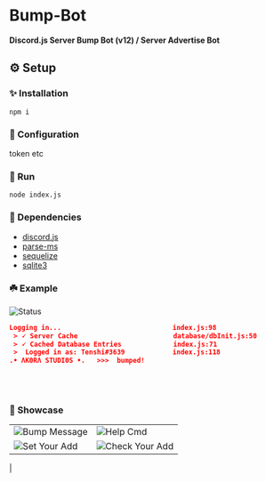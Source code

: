 # Bump-Bot
**Discord.js Server Bump Bot (v12) / Server Advertise Bot**

## ⚙️ Setup
### ✨ Installation
```npm i```

### 🔧 Configuration
token etc

### 🌿 Run
```node index.js```

### 🍂 Dependencies
* [discord.js](https://www.npmjs.com/package/discord.js)
* [parse-ms](https://www.npmjs.com/package/parse-ms)
* [sequelize](https://www.npmjs.com/package/sequelize)
* [sqlite3](https://www.npmjs.com/package/sqlite3)


### ☘️ Example
![Status](https://cdn.discordapp.com/attachments/796828284234235935/796829261112541220/unknown.png)

```json
Logging in...                            index.js:98
 > 🗸 Server Cache                        database/dbInit.js:50
 > 🗸 Cached Database Entries             index.js:71
 >  Logged in as: Tenshi#3639            index.js:118
.• ΛΚΘRΛ SΤUDΙΘS •.   >>>  bumped!
```

<br /><br />

### 📸 Showcase
| | | 
| -- | - |
|![Bump Message](https://cdn.discordapp.com/attachments/796828284234235935/796828603802714203/unknown.png)|![Help Cmd](https://cdn.discordapp.com/attachments/796828284234235935/796831590188974130/unknown.png)|
|![Set Your Add](https://cdn.discordapp.com/attachments/796828284234235935/796828399506292816/unknown.png)|![Check Your Add](https://cdn.discordapp.com/attachments/796828284234235935/796828471837589504/unknown.png)
|